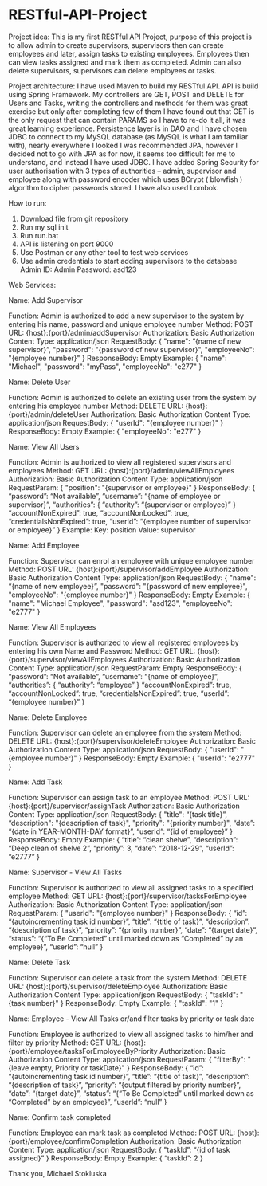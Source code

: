 # RESTful-API-Project

Project idea:
This is my first RESTful API Project, purpose of this project is to allow admin to create supervisors, supervisors then can create employees and later, assign tasks to existing employees. Employees then can view tasks assigned and mark them as completed.
Admin can also delete supervisors, supervisors can delete employees or tasks.

Project architecture:
I have used Maven to build my RESTful API. API is build using Spring Framework. 
My controllers are GET, POST and DELETE for Users and Tasks, writing the controllers and methods for them was great exercise but only 
after completing few of them I have found out that GET is the only request that can contain PARAMS so I have to re-do it all, 
it was great learning experience. Persistence layer is in DAO and I have chosen JDBC to connect to my MySQL database (as MySQL is what
I am familiar with), nearly everywhere I looked I was recommended JPA, however I decided not to go with JPA as for now, it seems too
difficult for me to understand, and instead I have used JDBC.
I have added Spring Security for user authorisation with 3 types of authorities – admin, supervisor and employee along with password encoder
which uses BCrypt ( blowfish ) algorithm to cipher passwords stored.
I have also used Lombok. 

How to run:
1. Download file from git repository
2. Run my sql init
3. Run run.bat
4. API is listening on port 9000
5. Use Postman or any other tool to test web services
6. Use admin credentials to start adding supervisors to the database
Admin ID: Admin
Password: asd123

Web Services:

Name: Add Supervisor

Function:
Admin is authorized to add a new supervisor to the system by entering his name, password and unique employee number
Method: POST
URL: {host}:{port}/admin/addSupervisor
Authorization: Basic Authorization 
Content Type: application/json
RequestBody: 
{
"name": “{name of new supervisor}”,
"password": "{password of new supervisor}", 
"employeeNo": "{employee number}"
}
ResponseBody: Empty
Example:
{
"name": "Michael",
"password": "myPass",
"employeeNo": "e277"
}







Name: Delete User

Function:
Admin is authorized to delete an existing user from the system by entering his employee number
Method: DELETE
URL: {host}:{port}/admin/deleteUser
Authorization: Basic Authorization 
Content Type: application/json
RequestBody: 
{ 
"userId": "{employee number}"
}
ResponseBody: Empty
Example:
{
"employeeNo": "e277"
}












Name: View All Users

Function:
Admin is authorized to view all registered supervisors and employees
Method: GET
URL: {host}:{port}/admin/viewAllEmployees
Authorization: Basic Authorization 
Content Type: application/json
RequestParam: 
{ 
"position": "{supervisor or employee}"
}
ResponseBody: 
{
“password”: “Not available”,
“username”: “{name of employee or supervisor}”,
“authorities”:
	{
		“authority”: “{supervisor or employee}”
}
“accountNonExpired”: true,
“accountNonLocked”: true,
“credentialsNonExpired”: true,
“userId”: “{employee number of supervisor or employee}”
}
Example:
Key: position
Value: supervisor



Name: Add Employee

Function:
Supervisor can enrol an employee with unique employee number
Method: POST
URL: {host}:{port}/supervisor/addEmployee
Authorization: Basic Authorization 
Content Type: application/json
RequestBody: 
{
"name": “{name of new employee}”,
"password": "{password of new employee}", 
"employeeNo": "{employee number}"
}
ResponseBody: Empty
Example:
{
"name": "Michael Employee",
"password": "asd123",
"employeeNo": "e2777"
}










Name: View All Employees 

Function:
Supervisor is authorized to view all registered employees by entering his own Name and Password
Method: GET
URL: {host}:{port}/supervisor/viewAllEmployees
Authorization: Basic Authorization 
Content Type: application/json
RequestParam: Empty
ResponseBody: 
{
“password”: “Not available”,
“username”: “{name of employee}”,
“authorities”:
	{
		“authority”: “employee”
}
“accountNonExpired”: true,
“accountNonLocked”: true,
“credentialsNonExpired”: true,
“userId”: “{employee number}”
}








Name: Delete Employee

Function:
Supervisor can delete an employee from the system
Method: DELETE
URL: {host}:{port}/supervisor/deleteEmployee
Authorization: Basic Authorization 
Content Type: application/json
RequestBody: 
{ 
"userId": "{employee number}"
}
ResponseBody: Empty
Example:
{
"userId": "e2777"
}














Name: Add Task

Function:
Supervisor can assign task to an employee
Method: POST
URL: {host}:{port}/supervisor/assignTask
Authorization: Basic Authorization 
Content Type: application/json
RequestBody: 
{
"title": “{task title}”,
“description": "{description of task}", 
"priority": "{priority number}",
“date”: “{date in YEAR-MONTH-DAY format}”,
“userId”: “{id of employee}”
}
ResponseBody: Empty
Example:
{
“title”: “clean shelve”,
“description”: “Deep clean of shelve 2”,
“priority”: 3,
“date”: “2018-12-29”,
“userId”: “e2777”
}






Name: Supervisor - View All Tasks  

Function:
Supervisor is authorized to view all assigned tasks to a specified employee
Method: GET
URL: {host}:{port}/supervisor/tasksForEmployee
Authorization: Basic Authorization 
Content Type: application/json
RequestParam: 
{ 
"userId": "{employee number}"
}
ResponseBody: 
{
“id”: “{autoincrementing task id number}”,
“title”: “{title of task}”,
“description”: “{description of task}”,
“priority”: “{priority number}”,
“date”: “{target date}”,
“status”: “{“To Be Completed” until marked down as “Completed” by an employee}”,
“userId”: “null”
}









Name: Delete Task

Function:
Supervisor can delete a task from the system
Method: DELETE
URL: {host}:{port}/supervisor/deleteEmployee
Authorization: Basic Authorization 
Content Type: application/json
RequestBody: 
{ 
"taskId": "{task number}"
}
ResponseBody: Empty
Example:
{
"taskId": "1"
}


























Name: Employee - View All Tasks or/and filter tasks by priority or task date

Function:
Employee is authorized to view all assigned tasks to him/her and filter by priority
Method: GET
URL: {host}:{port}/employee/tasksForEmployeeByPriority
Authorization: Basic Authorization 
Content Type: application/json
RequestParam: 
{ 
"filterBy": "{leave empty, Priority or taskDate}"
}
ResponseBody: 
{
“id”: “{autoincrementing task id number}”,
“title”: “{title of task}”,
“description”: “{description of task}”,
“priority”: “{output filtered by priority number}”,
“date”: “{target date}”,
“status”: “{“To Be Completed” until marked down as “Completed” by an employee}”,
“userId”: “null”
}
















Name: Confirm task completed

Function:
Employee can mark task as completed
Method: POST
URL: {host}:{port}/employee/confirmCompletion
Authorization: Basic Authorization 
Content Type: application/json
RequestBody: 
{
"taskId”: “{id of task assigned}”
}
ResponseBody: Empty
Example:
{
“taskId”: 2
}


Thank you,
Michael Stokluska
